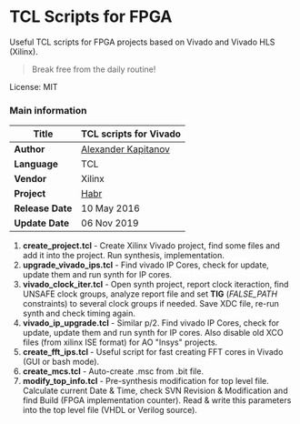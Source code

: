 # TCL Scripts for FPGA
Useful TCL scripts for FPGA projects based on Vivado and Vivado HLS (Xilinx).

> Break free from the daily routine!  

License: MIT

### Main information

| **Title**         | TCL scripts for Vivado |
| -- | -- |
| **Author**        | [Alexander Kapitanov](https://www.linkedin.com/in/hukenovs) |
| **Language**      | TCL                    |
| **Vendor**        | Xilinx                 |
| **Project**       | [Habr](https://habr.com/ru/post/308962/) |
| **Release Date**  | 10 May 2016            |
| **Update  Date**  | 06 Nov 2019            |

1. **create_project.tcl** - Create Xilinx Vivado project, find some files and add it into the project. Run synthesis, implementation.
2. **upgrade_vivado_ips.tcl** - Find vivado IP Cores, check for update, update them and run synth for IP cores.
3. **vivado_clock_iter.tcl** - Open synth project, report clock iteraction, find UNSAFE clock groups, analyze report file and set **TIG** (_FALSE_PATH_ constraints) to several clock groups if needed. Save XDC file, re-run synth and check timing again.
4. **vivado_ip_upgrade.tcl** - Similar p/2. Find vivado IP Cores, check for update, update them and run synth for IP cores. Also disable old XCO files (from xilinx ISE format) for AO "Insys" projects.
5. **create_fft_ips.tcl** - Useful script for fast creating FFT cores in Vivado (GUI or bash mode).
6. **create_mcs.tcl** - Auto-create .msc from .bit file.
7. **modify_top_info.tcl** - Pre-synthesis modification for top level file. Calculate current Date & Time, check SVN Revision & Modification and find Build (FPGA implementation counter). Read & write this parameters into the top level file (VHDL or Verilog source).
